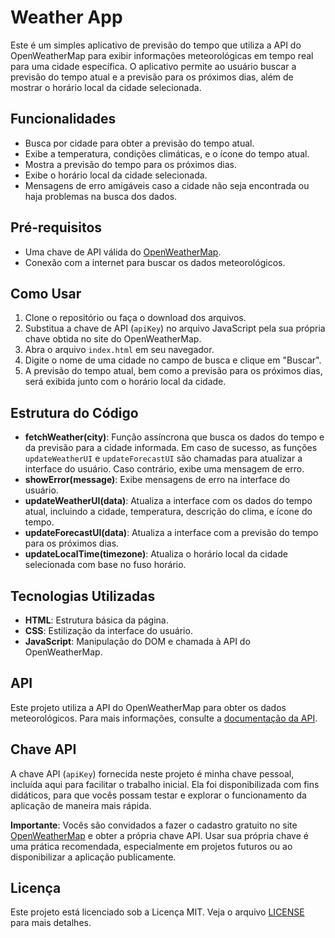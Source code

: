 # Weather App

Este é um simples aplicativo de previsão do tempo que utiliza a API do OpenWeatherMap para exibir informações meteorológicas em tempo real para uma cidade específica. O aplicativo permite ao usuário buscar a previsão do tempo atual e a previsão para os próximos dias, além de mostrar o horário local da cidade selecionada.

## Funcionalidades

- Busca por cidade para obter a previsão do tempo atual.
- Exibe a temperatura, condições climáticas, e o ícone do tempo atual.
- Mostra a previsão do tempo para os próximos dias.
- Exibe o horário local da cidade selecionada.
- Mensagens de erro amigáveis caso a cidade não seja encontrada ou haja problemas na busca dos dados.

## Pré-requisitos

- Uma chave de API válida do [OpenWeatherMap](https://openweathermap.org/).
- Conexão com a internet para buscar os dados meteorológicos.

## Como Usar

1. Clone o repositório ou faça o download dos arquivos.
2. Substitua a chave de API (`apiKey`) no arquivo JavaScript pela sua própria chave obtida no site do OpenWeatherMap.
3. Abra o arquivo `index.html` em seu navegador.
4. Digite o nome de uma cidade no campo de busca e clique em "Buscar".
5. A previsão do tempo atual, bem como a previsão para os próximos dias, será exibida junto com o horário local da cidade.

## Estrutura do Código

- **fetchWeather(city)**: Função assíncrona que busca os dados do tempo e da previsão para a cidade informada. Em caso de sucesso, as funções `updateWeatherUI` e `updateForecastUI` são chamadas para atualizar a interface do usuário. Caso contrário, exibe uma mensagem de erro.
- **showError(message)**: Exibe mensagens de erro na interface do usuário.
- **updateWeatherUI(data)**: Atualiza a interface com os dados do tempo atual, incluindo a cidade, temperatura, descrição do clima, e ícone do tempo.
- **updateForecastUI(data)**: Atualiza a interface com a previsão do tempo para os próximos dias.
- **updateLocalTime(timezone)**: Atualiza o horário local da cidade selecionada com base no fuso horário.

## Tecnologias Utilizadas

- **HTML**: Estrutura básica da página.
- **CSS**: Estilização da interface do usuário.
- **JavaScript**: Manipulação do DOM e chamada à API do OpenWeatherMap.

## API

Este projeto utiliza a API do OpenWeatherMap para obter os dados meteorológicos. Para mais informações, consulte a [documentação da API](https://openweathermap.org/api).

## Chave API

A chave API (`apiKey`) fornecida neste projeto é minha chave pessoal, incluída aqui para facilitar o trabalho inicial. Ela foi disponibilizada com fins didáticos, para que vocês possam testar e explorar o funcionamento da aplicação de maneira mais rápida. 

**Importante**: Vocês são convidados a fazer o cadastro gratuito no site [OpenWeatherMap](https://openweathermap.org/) e obter a própria chave API. Usar sua própria chave é uma prática recomendada, especialmente em projetos futuros ou ao disponibilizar a aplicação publicamente.

## Licença

Este projeto está licenciado sob a Licença MIT. Veja o arquivo [LICENSE](LICENSE) para mais detalhes.

